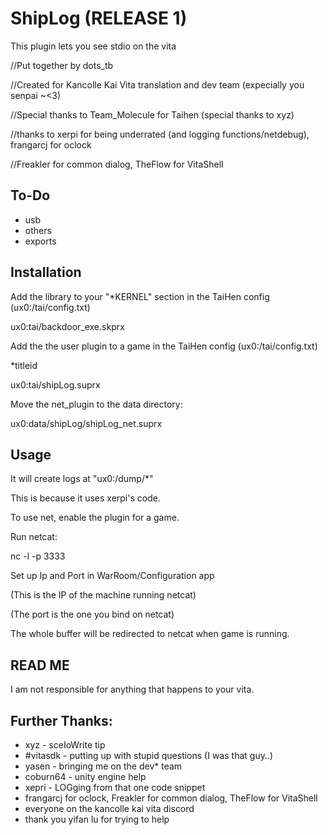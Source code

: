 # ShipLog (RELEASE 1)
This plugin lets you see stdio on the vita


//Put together by dots_tb

//Created for Kancolle Kai Vita translation and dev team (expecially you senpai ~<3)

//Special thanks to Team_Molecule for Taihen (special thanks to xyz)

//thanks to xerpi for being underrated (and logging functions/netdebug), frangarcj for oclock

//Freakler for common dialog, TheFlow for VitaShell

## To-Do
 * usb
 * others
 * exports
## Installation
Add the library to your "*KERNEL" section in the TaiHen config (ux0:/tai/config.txt)

  ux0:tai/backdoor_exe.skprx

Add the the user plugin to a game in the TaiHen config (ux0:/tai/config.txt)

  *titleid

  ux0:tai/shipLog.suprx

Move the net_plugin to the data directory:

  ux0:data/shipLog/shipLog_net.suprx

## Usage
It will create logs at "ux0:/dump/*"

This is because it uses xerpi's code.

To use net, enable the plugin for a game.

Run netcat:

  nc -l -p 3333

Set up Ip and Port in WarRoom/Configuration app 

(This is the IP of the machine running netcat)

(The port is the one you bind on netcat)

The whole buffer will be redirected to netcat when game is running.


## READ ME

I am not responsible for anything that happens to your vita.

## Further Thanks:
 * xyz - sceIoWrite tip
 * #vitasdk - putting up with stupid questions (I was that guy..)
 * yasen - bringing me on the dev* team
 * coburn64 - unity engine help
 * xepri - LOGging from that one code snippet
 * frangarcj for oclock, Freakler for common dialog, TheFlow for VitaShell
 * everyone on the kancolle kai vita discord
 * thank you yifan lu for trying to help

